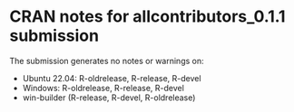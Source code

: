 # CRAN notes for allcontributors_0.1.1 submission

The submission generates no notes or warnings on:

* Ubuntu 22.04: R-oldrelease, R-release, R-devel
* Windows: R-oldrelease, R-release, R-devel
* win-builder (R-release, R-devel, R-oldrelease)
